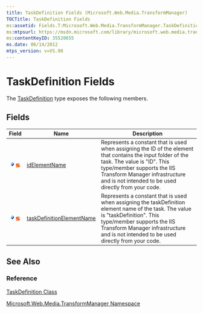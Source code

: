 ```yaml
---
title: TaskDefinition Fields (Microsoft.Web.Media.TransformManager)
TOCTitle: TaskDefinition Fields
ms:assetid: Fields.T:Microsoft.Web.Media.TransformManager.TaskDefinition
ms:mtpsurl: https://msdn.microsoft.com/library/microsoft.web.media.transformmanager.taskdefinition_fields(v=VS.90)
ms:contentKeyID: 35520655
ms.date: 06/14/2012
mtps_version: v=VS.90
---
```


# TaskDefinition Fields

The [TaskDefinition](taskdefinition-class-microsoft-web-media-transformmanager.md) type exposes the following members.

## Fields

|Field|Name|Description|
|--- |--- |--- |
|![Public field](images/Hh125771.pubfield(en-us,VS.90).gif "Public field")![Static member](images/Hh125771.static(en-us,VS.90).gif "Static member")|[idElementName](taskdefinition-idelementname-field-microsoft-web-media-transformmanager.md)|Represents a constant that is used when assigning the ID of the element that contains the input folder of the task. The value is "ID". This type/member supports the IIS Transform Manager infrastructure and is not intended to be used directly from your code.|
|![Public field](images/Hh125771.pubfield(en-us,VS.90).gif "Public field")![Static member](images/Hh125771.static(en-us,VS.90).gif "Static member")|[taskDefinitionElementName](taskdefinition-taskdefinitionelementname-field-microsoft-web-media-transformmanager.md)|Represents a constant that is used when assigning the taskDefinition element name of the task. The value is "taskDefinition". This type/member supports the IIS Transform Manager infrastructure and is not intended to be used directly from your code.|

## See Also

### Reference

[TaskDefinition Class](taskdefinition-class-microsoft-web-media-transformmanager.md)

[Microsoft.Web.Media.TransformManager Namespace](microsoft-web-media-transformmanager-namespace.md)
